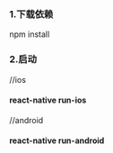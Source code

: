 ### 1.下载依赖
npm install

### 2.启动
//ios
#### react-native run-ios

//android
#### react-native run-android